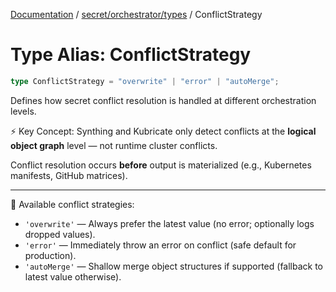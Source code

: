 [Documentation](../../../../index.md) / [secret/orchestrator/types](../index.md) / ConflictStrategy

# Type Alias: ConflictStrategy

```ts
type ConflictStrategy = "overwrite" | "error" | "autoMerge";
```

Defines how secret conflict resolution is handled at different orchestration levels.

⚡ Key Concept:
Synthing and Kubricate only detect conflicts at the **logical object graph** level — not runtime cluster conflicts.

Conflict resolution occurs **before** output is materialized (e.g., Kubernetes manifests, GitHub matrices).

---

🎯 Available conflict strategies:
- `'overwrite'` — Always prefer the latest value (no error; optionally logs dropped values).
- `'error'` — Immediately throw an error on conflict (safe default for production).
- `'autoMerge'` — Shallow merge object structures if supported (fallback to latest value otherwise).

